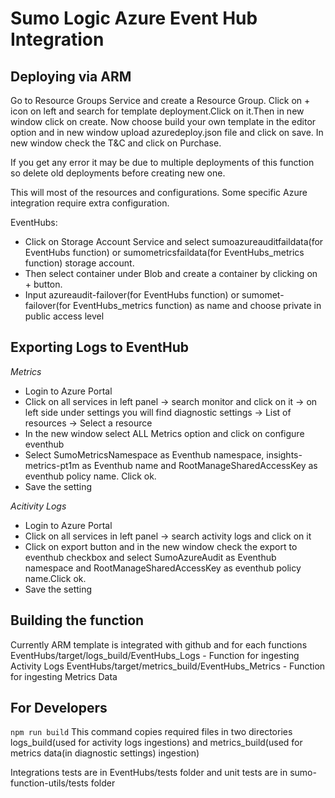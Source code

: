 # Sumo Logic Azure Event Hub Integration

## Deploying via ARM
Go to Resource Groups Service and create a Resource Group.
Click on + icon on left and search for template deployment.Click on it.Then in new window click on create.
Now choose build your own template in the editor option and in new window upload azuredeploy.json file and click on save.
In new window check the T&C and click on Purchase.

If you get any error it may be due to multiple deployments of this function so delete old deployments before creating new one.

This will most of the resources and configurations. Some specific Azure integration require extra configuration.

EventHubs:
*  Click on Storage Account Service and select sumoazureauditfaildata(for EventHubs function) or sumometricsfaildata(for EventHubs_metrics function) storage account.
*  Then select container under Blob and create a container by clicking on + button.
*  Input azureaudit-failover(for EventHubs function) or sumomet-failover(for EventHubs_metrics function) as name and choose private in public access level

## Exporting Logs to EventHub
*Metrics*
* Login to Azure Portal
* Click on all services in left panel -> search monitor and click on it -> on left side under settings you will find diagnostic settings -> List of resources -> Select a resource
* In the new window select ALL Metrics option and click on configure eventhub
* Select SumoMetricsNamespace as Eventhub namespace, insights-metrics-pt1m as Eventhub name and  RootManageSharedAccessKey as eventhub policy name. Click ok.
* Save the setting

*Acitivity Logs*
* Login to Azure Portal
* Click on all services in left panel -> search activity logs and click on it
* Click on export button and in the new window check the export to eventhub checkbox and select SumoAzureAudit as Eventhub namespace and RootManageSharedAccessKey as eventhub policy name.Click ok.
* Save the setting


## Building the function
Currently ARM template is integrated with github and for each functions
EventHubs/target/logs_build/EventHubs_Logs - Function for ingesting Activity Logs
EventHubs/target/metrics_build/EventHubs_Metrics - Function for ingesting Metrics Data

## For Developers
`npm run build`
This command copies required files in two directories logs_build(used for activity logs ingestions) and metrics_build(used for metrics data(in diagnostic settings) ingestion)

Integrations tests are in EventHubs/tests folder and unit tests are in sumo-function-utils/tests folder

